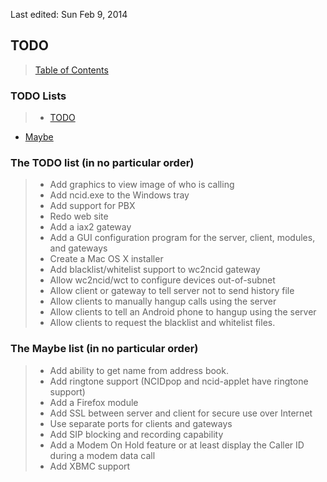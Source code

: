 Last edited: Sun Feb 9, 2014

## <a name="todo_top"></a>TODO

> [Table of Contents](#doc_top)

### TODO Lists

> * [TODO](#todo_definitely)
  * [Maybe](#todo_maybe)

### <a name="todo_definitely"></a>The TODO list (in no particular order)

> - Add graphics to view image of who is calling
> - Add ncid.exe to the Windows tray
> - Add support for PBX
> - Redo web site
> - Add a iax2 gateway
> - Add a GUI configuration program for the server, client, modules,
    and gateways
> - Create a Mac OS X installer
> - Add blacklist/whitelist support to wc2ncid gateway
> - Allow wc2ncid/wct to configure devices out-of-subnet
> - Allow client or gateway to tell server not to send history file
> - Allow clients to manually hangup calls using the server
> - Allow clients to tell an Android phone to hangup using the server
> - Allow clients to request the blacklist and whitelist files.

### <a name="todo_maybe"></a>The Maybe list (in no particular order)

> - Add ability to get name from address book.
> - Add ringtone support (NCIDpop and ncid-applet have ringtone support)
> - Add a Firefox module
> - Add SSL between server and client for secure use over Internet
> - Use separate ports for clients and gateways
> - Add SIP blocking and recording capability
> - Add a Modem On Hold feature or at least display the Caller ID
    during a modem data call
> - Add XBMC support
